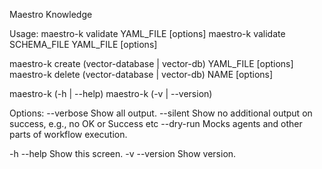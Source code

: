 Maestro Knowledge

Usage:
  maestro-k validate YAML_FILE [options]
  maestro-k validate SCHEMA_FILE YAML_FILE [options]

  maestro-k create (vector-database | vector-db) YAML_FILE [options]
  maestro-k delete (vector-database | vector-db) NAME [options]

  maestro-k (-h | --help)
  maestro-k (-v | --version)

Options:
  --verbose              Show all output.
  --silent               Show no additional output on success, e.g., no OK or Success etc
  --dry-run              Mocks agents and other parts of workflow execution.

  -h --help              Show this screen.
  -v --version           Show version.